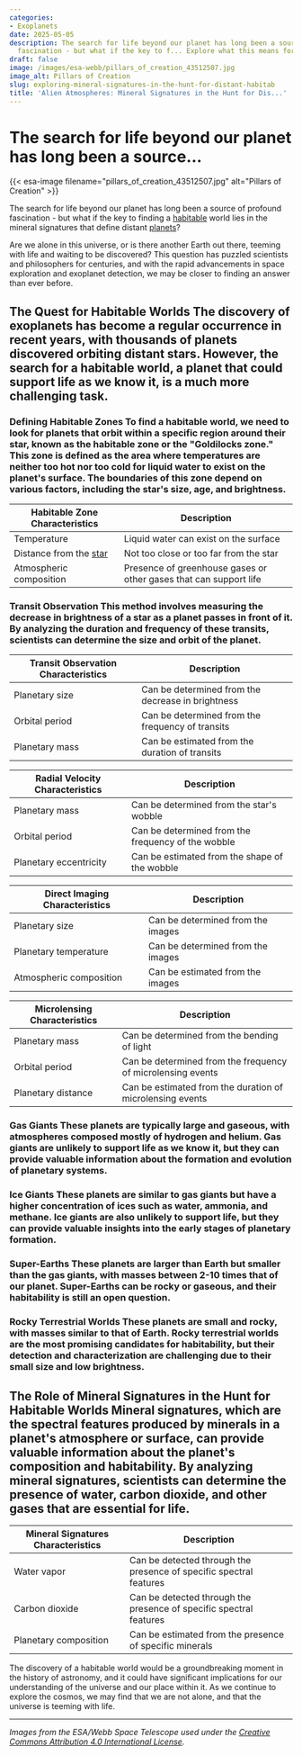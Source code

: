 ```yaml
---
categories:
- Exoplanets
date: 2025-05-05
description: The search for life beyond our planet has long been a source of profound
  fascination - but what if the key to f... Explore what this means for alien life.
draft: false
image: /images/esa-webb/pillars_of_creation_43512507.jpg
image_alt: Pillars of Creation
slug: exploring-mineral-signatures-in-the-hunt-for-distant-habitab
title: 'Alien Atmospheres: Mineral Signatures in the Hunt for Dis...'
---
```


# The search for life beyond our planet has long been a source...
{{< esa-image filename="pillars_of_creation_43512507.jpg" alt="Pillars of Creation" >}}



The search for life beyond our planet has long been a source of profound fascination - but what if the key to finding a [habitable](/blog/the-cosmic-dance-of-exoplanets-and-habitable-zones) world lies in the mineral signatures that define distant [planets](/blog/exoplanets-and-the-quest-for-life-an-exploration-beyond-our-/solar-system/)?

Are we alone in this universe, or is there another Earth out there, teeming with life and waiting to be discovered? This question has puzzled scientists and philosophers for centuries, and with the rapid advancements in space exploration and exoplanet detection, we may be closer to finding an answer than ever before.

 ## The Quest for Habitable Worlds The discovery of exoplanets has become a regular occurrence in recent years, with thousands of planets discovered orbiting distant stars. However, the search for a habitable world, a planet that could support life as we know it, is a much more challenging task.

 ### Defining Habitable Zones To find a habitable world, we need to look for planets that orbit within a specific region around their star, known as the habitable zone or the "Goldilocks zone." This zone is defined as the area where temperatures are neither too hot nor too cold for liquid water to exist on the planet's surface. The boundaries of this zone depend on various factors, including the star's size, age, and brightness.

 | **Habitable Zone Characteristics** | **Description** |
| --- | --- |
| Temperature | Liquid water can exist on the surface |
| Distance from the [star](/blog/the-elusive-zone-of-habitable-planets) | Not too close or too far from the star |
| Atmospheric composition | Presence of greenhouse gases or other gases that can support life | ## Detection Methods for Exoplanets There are several detection methods used to identify exoplanets, each with its strengths and limitations. Some of the most common methods include:

 ### Transit Observation This method involves measuring the decrease in brightness of a star as a planet passes in front of it. By analyzing the duration and frequency of these transits, scientists can determine the size and orbit of the planet.

 | **Transit Observation Characteristics** | **Description** |
| --- | --- |
| Planetary size | Can be determined from the decrease in brightness |
| Orbital period | Can be determined from the frequency of transits |
| Planetary mass | Can be estimated from the duration of transits | ### Radial Velocity This method involves measuring the star's wobble caused by the gravitational pull of an orbiting planet. By analyzing the star's wobble, scientists can determine the mass and orbit of the planet.

 | **Radial Velocity Characteristics** | **Description** |
| --- | --- |
| Planetary mass | Can be determined from the star's wobble |
| Orbital period | Can be determined from the frequency of the wobble |
| Planetary eccentricity | Can be estimated from the shape of the wobble | ### Direct Imaging This method involves capturing images of the planet directly, using powerful telescopes and advanced imaging techniques. By analyzing these images, scientists can determine the size, temperature, and atmospheric composition of the planet.

 | **Direct Imaging Characteristics** | **Description** |
| --- | --- |
| Planetary size | Can be determined from the images |
| Planetary temperature | Can be determined from the images |
| Atmospheric composition | Can be estimated from the images | ### Microlensing This method involves measuring the bending of light around a star as a planet passes in front of it. By analyzing this bending, scientists can determine the mass and orbit of the planet.

 | **Microlensing Characteristics** | **Description** |
| --- | --- |
| Planetary mass | Can be determined from the bending of light |
| Orbital period | Can be determined from the frequency of microlensing events |
| Planetary distance | Can be estimated from the duration of microlensing events | ## Planetary Classification Exoplanets can be classified into several categories, each with its unique characteristics and implications for habitability.

 ### Gas Giants These planets are typically large and gaseous, with atmospheres composed mostly of hydrogen and helium. Gas giants are unlikely to support life as we know it, but they can provide valuable information about the formation and evolution of planetary systems.

 ### Ice Giants These planets are similar to gas giants but have a higher concentration of ices such as water, ammonia, and methane. Ice giants are also unlikely to support life, but they can provide valuable insights into the early stages of planetary formation.

 ### Super-Earths These planets are larger than Earth but smaller than the gas giants, with masses between 2-10 times that of our planet. Super-Earths can be rocky or gaseous, and their habitability is still an open question.

 ### Rocky Terrestrial Worlds These planets are small and rocky, with masses similar to that of Earth. Rocky terrestrial worlds are the most promising candidates for habitability, but their detection and characterization are challenging due to their small size and low brightness.

 ## The Role of Mineral Signatures in the Hunt for Habitable Worlds Mineral signatures, which are the spectral features produced by minerals in a planet's atmosphere or surface, can provide valuable information about the planet's composition and habitability. By analyzing mineral signatures, scientists can determine the presence of water, carbon dioxide, and other gases that are essential for life.

 | **Mineral Signatures Characteristics** | **Description** |
| --- | --- |
| Water vapor | Can be detected through the presence of specific spectral features |
| Carbon dioxide | Can be detected through the presence of specific spectral features |
| Planetary composition | Can be estimated from the presence of specific minerals | ## The Future of Exoplanet Research The search for habitable worlds is an active area of research, with new technologies and missions being developed to aid in the detection and characterization of exoplanets. The James Webb Space Telescope, for example, will be capable of detecting biosignatures in the atmospheres of distant planets, while the Transiting Exoplanet Survey Satellite (TESS) will survey the sky for transiting exoplanets.

 The discovery of a habitable world would be a groundbreaking moment in the history of astronomy, and it could have significant implications for our understanding of the universe and our place within it. As we continue to explore the cosmos, we may find that we are not alone, and that the universe is teeming with life.

---

*Images from the ESA/Webb Space Telescope used under the [Creative Commons Attribution 4.0 International License](https://creativecommons.org/licenses/by/4.0).*